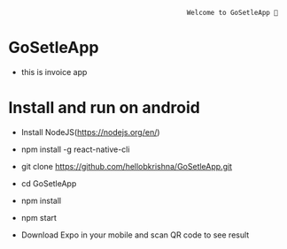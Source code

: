 
                                                 Welcome to GoSetleApp 👋


# GoSetleApp
* this is invoice app


# Install and run on android


* Install NodeJS(https://nodejs.org/en/)

* npm install -g react-native-cli

* git clone https://github.com/hellobkrishna/GoSetleApp.git

* cd GoSetleApp

* npm install

* npm start 

* Download Expo in your mobile and scan QR code to see result
